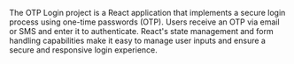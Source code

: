 The OTP Login project is a React application that implements a secure login process using one-time passwords (OTP). Users receive an OTP via email or SMS and enter it to authenticate. React's state management and form handling capabilities make it easy to manage user inputs and ensure a secure and responsive login experience.
